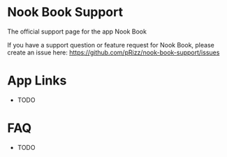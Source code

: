 # Nook Book Support
The official support page for the app Nook Book

If you have a support question or feature request for Nook Book, please create an issue here: https://github.com/pRizz/nook-book-support/issues

# App Links
- TODO

# FAQ
- TODO
